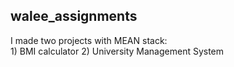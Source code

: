 ## walee_assignments

I made two projects with MEAN stack:<br> 1) BMI calculator 2) University Management System
